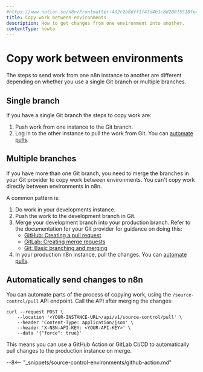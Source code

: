 ```yaml
---
#https://www.notion.so/n8n/Frontmatter-432c2b8dff1f43d4b1c8d20075510fe4
title: Copy work between environments
description: How to get changes from one environment into another.
contentType: howto
---
```


# Copy work between environments

The steps to send work from one n8n instance to another are different depending on whether you use a single Git branch or multiple branches.

## Single branch

If you have a single Git branch the steps to copy work are:

1. Push work from one instance to the Git branch.
1. Log in to the other instance to pull the work from Git. You can [automate pulls](#automatically-send-changes-to-n8n).

## Multiple branches

If you have more than one Git branch, you need to merge the branches in your Git provider to copy work between environments. You can't copy work directly between environments in n8n. 

A common pattern is:

1. Do work in your developments instance.
1. Push the work to the development branch in Git.
1. Merge your development branch into your production branch.	Refer to the documentation for your Git provider for guidance on doing this:  
	* [GitHub: Creating a pull request](https://docs.github.com/en/pull-requests/collaborating-with-pull-requests/proposing-changes-to-your-work-with-pull-requests/creating-a-pull-request)
	* [GitLab: Creating merge requests](https://docs.gitlab.com/ee/user/project/merge_requests/creating_merge_requests.html)
	* [Git: Basic branching and merging](https://git-scm.com/book/en/v2/Git-Branching-Basic-Branching-and-Merging)
1. In your production n8n instance, pull the changes. You can [automate pulls](#automatically-send-changes-to-n8n).

## Automatically send changes to n8n

You can automate parts of the process of copying work, using the `/source-control/pull` API endpoint. Call the API after merging the changes:

```curl
curl --request POST \
	--location '<YOUR-INSTANCE-URL>/api/v1/source-control/pull' \
	--header 'Content-Type: application/json' \
	--header 'X-N8N-API-KEY: <YOUR-API-KEY>' \
	--data '{"force": true}'
```

This means you can use a GitHub Action or GitLab CI/CD to automatically pull changes to the production instance on merge.

--8<-- "_snippets/source-control-environments/github-action.md"

